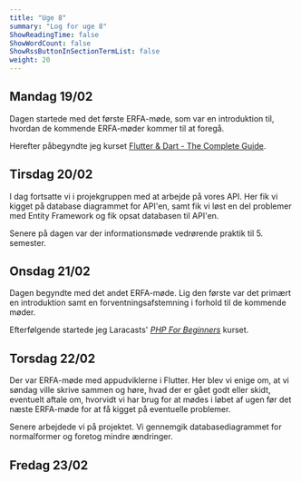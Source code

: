 ```yaml
---
title: "Uge 8"
summary: "Log for uge 8"
ShowReadingTime: false
ShowWordCount: false
ShowRssButtonInSectionTermList: false
weight: 20
---
```


## Mandag 19/02

Dagen startede med det første ERFA-møde, som var en introduktion til, hvordan de kommende ERFA-møder kommer til at foregå.

Herefter påbegyndte jeg kurset [Flutter & Dart - The Complete Guide](https://www.udemy.com/course/learn-flutter-dart-to-build-ios-android-apps/).

## Tirsdag 20/02

I dag fortsatte vi i projekgruppen med at arbejde på vores API.
Her fik vi kigget på database diagrammet for API'en, samt fik vi løst en del problemer med Entity Framework og fik opsat databasen til API'en.

Senere på dagen var der informationsmøde vedrørende praktik til 5. semester.

## Onsdag 21/02

Dagen begyndte med det andet ERFA-møde. Lig den første var det primært en introduktion samt en forventningsafstemning i forhold til de kommende møder.

Efterfølgende startede jeg Laracasts' [*PHP For Beginners*](https://laracasts.com/series/php-for-beginners-2023-edition) kurset.

## Torsdag 22/02

Der var ERFA-møde med appudviklerne i Flutter.
Her blev vi enige om, at vi søndag ville skrive sammen og høre, hvad der er gået godt eller skidt, eventuelt aftale om, hvorvidt vi har brug for at mødes i løbet af ugen før det næste ERFA-møde for at få kigget på eventuelle problemer.

Senere arbejdede vi på projektet. Vi gennemgik databasediagrammet for normalformer og foretog mindre ændringer.

## Fredag 23/02

